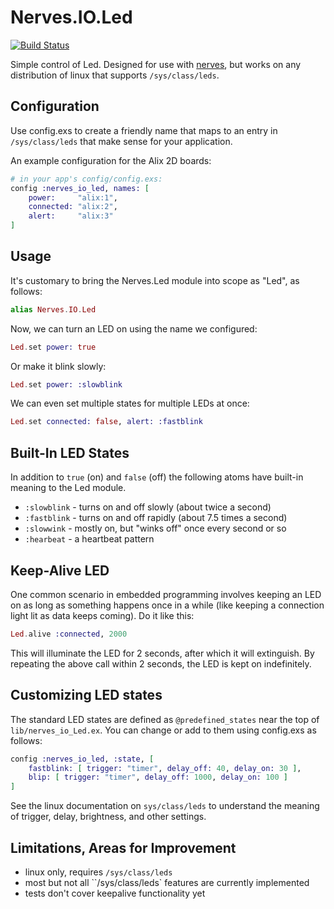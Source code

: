 Nerves.IO.Led
==============
[![Build Status](https://travis-ci.org/nerves-project/nerves_io_led.svg?branch=master)](https://travis-ci.org/nerves-project/nerves_io_led)

Simple control of Led.  Designed for use with [nerves](http://nerves.io/), but works on any distribution of linux that supports `/sys/class/leds`.

## Configuration

Use config.exs to create a friendly name that maps to an entry in `/sys/class/leds` that make sense for your application.

An example configuration for the Alix 2D boards:

```elixir
# in your app's config/config.exs:
config :nerves_io_led, names: [
	power:     "alix:1",
	connected: "alix:2",
	alert:     "alix:3"
]
```

## Usage

It's customary to bring the Nerves.Led module into scope as "Led", as follows:
```elixir
alias Nerves.IO.Led
```
Now, we can turn an LED on using the name we configured:
```elixir
Led.set power: true
```
Or make it blink slowly:
```elixir
Led.set power: :slowblink
```
We can even set multiple states for multiple LEDs at once:
```elixir
Led.set connected: false, alert: :fastblink
```
## Built-In LED States

In addition to `true` (on) and `false` (off) the following atoms have built-in meaning to the Led module.

- `:slowblink` - turns on and off slowly (about twice a second)
- `:fastblink` - turns on and off rapidly (about 7.5 times a second)
- `:slowwink` - mostly on, but "winks off" once every second or so
- `:hearbeat` - a heartbeat pattern

## Keep-Alive LED

One common scenario in embedded programming involves keeping an LED on as long as something happens once in a while (like keeping a connection light lit as data keeps coming).  Do it like this:
```elixir
Led.alive :connected, 2000
```
This will illuminate the LED for 2 seconds, after which it will extinguish.  By repeating the above call within 2 seconds, the LED is kept on indefinitely.

## Customizing LED states

The standard LED states are defined as `@predefined_states` near the top of `lib/nerves_io_Led.ex`.  You can change or add to them using config.exs as follows:
```elixir
config :nerves_io_led, :state, [
	fastblink: [ trigger: "timer", delay_off: 40, delay_on: 30 ],
	blip: [ trigger: "timer", delay_off: 1000, delay_on: 100 ]
]
```
See the linux documentation on `sys/class/leds` to understand the meaning of trigger, delay, brightness, and other settings.


## Limitations, Areas for Improvement

- linux only, requires `/sys/class/leds`
- most but not all ``/sys/class/leds` features are currently implemented
- tests don't cover keepalive functionality yet
